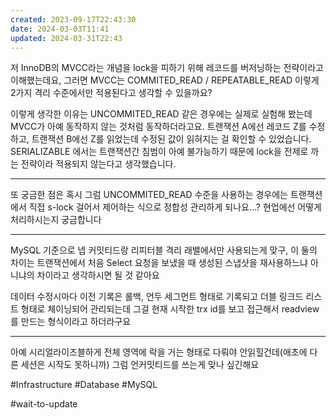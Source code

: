 ```yaml
---
created: 2023-09-17T22:43:30
date: 2024-03-03T11:41
updated: 2024-03-31T22:43
---
```

저 InnoDB의 MVCC라는 개념을 lock을 피하기 위해 레코드를 버저닝하는 전략이라고 이해했는데요, 그러면 MVCC는 COMMITED_READ / REPEATABLE_READ 이렇게 2가지 격리 수준에서만 적용된다고 생각할 수 있을까요?

이렇게 생각한 이유는
UNCOMMITED_READ 같은 경우에는 실제로 실험해 봤는데 MVCC가 아예 동작하지 않는 것처럼 동작하더라고요. 트랜잭션 A에선 레코드 Z를 수정하고, 트랜잭션 B에선 Z를 읽었는데 수정된 값이 읽혀지는 걸 확인할 수 있었습니다. SERIALIZABLE 에서는 트랜잭션간 침범이 아예 불가능하기 때문에 lock을 전제로 까는 전략이라 적용되지 않는다고 생각했습니다.

--- 

또 궁금한 점은 혹시 그럼 UNCOMMITED_READ 수준을 사용하는 경우에는 트랜잭션에서 직접 s-lock 걸어서 제어하는 식으로 정합성 관리하게 되나요...? 현업에선 어떻게 처리하시는지 궁금합니다

---

MySQL 기준으로 넵 커밋티드랑 리피터블 격리 래밸에서만 사용되는게 맞구, 이 둘의 차이는 트랜잭션에서 처음 Select 요청을 보냈을 때 생성된 스냅샷을 재사용하느냐 아니냐의 차이라고 생각하시면 될 것 같아요 

데이터 수정시마다 이전 기록은 롤백, 언두 세그먼트 형태로 기록되고 더블 링크드 리스트 형태로 체이닝되어 관리되는데 그걸 현재 시작한 trx id를 보고 접근해서 readview를 만드는 형식이라고 하더라구요

---
아예 시리얼라이즈블하게 전체 영역에 락을 거는 형태로 다뤄야 안읽힐건데(애초에 다른 세션은 시작도 못하니까) 그럼 언커밋티드를 쓰는게 맞나 싶긴해요

#Infrastructure 
#Database 
#MySQL

#wait-to-update